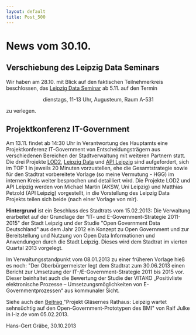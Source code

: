 ```yaml
---
layout: default
title: Post_500
---
```



# News vom 30.10.

<h2>Verschiebung des Leipzig Data Seminars</h2>
Wir haben am 28.10. mit Blick auf den faktischen Teilnehmerkreis beschlossen, das <a title="Seminar" href="http://www.leipzig-data.de/ld-seminar/">Leipzig Data Seminar</a> ab 5.11. auf den Termin
<p style="text-align: center;">dienstags, 11-13 Uhr, Augusteum, Raum A-531</p>
zu verlegen.
<h2>Projektkonferenz IT-Government</h2>
Am 13.11. findet ab 14:30 Uhr in Verantwortung des Hauptamts eine Projektkonferenz IT-Government von Entscheidungsträgern aus verschiedenen Bereichen der Stadtverwaltung mit weiteren Partnern statt. Die drei Projekte <a href="http://lod2.eu/Partner/ulei.html">LOD2</a>, <a href="http://www.leipzig-data.de">Leipzig Data</a> und <a title="API Leipzig" href="http://www.leipzig-data.de/api-leipzig/">API Leipzig</a> sind aufgefordert, sich im TOP 1 in jeweils 20 Minuten vorzustellen, ehe die Gesamtstrategie sowie für den Stadtrat vorbereitete Vorlage (so meine Vermutung - HGG) im internen Kreis weiter besprochen und detailliert wird. Die Projekte LOD2 und API Leipzig werden von Michael Martin (AKSW, Uni Leipzig) und Matthias Petzold (API Leipzig) vorgestellt, in die Vorstellung des Leipzig Data Projekts teilen sich beide (nach einer Vorlage von mir).

<strong>Hintergrund</strong> ist ein Beschluss des Stadtrats vom 15.02.2013: Die Verwaltung erarbeitet auf der Grundlage der "IT- und E-Government-Strategie 2011-2015" der Stadt Leipzig und der Studie "Open Government Data Deutschland" aus dem Jahr 2012 ein Konzept zu Open Government und zur Bereitstellung und Nutzung von Open Data Informationen und Anwendungen durch die Stadt Leipzig. Dieses wird dem Stadtrat im vierten Quartal 2013 vorgelegt.

Im Verwaltungsstandpunkt vom 08.01.2013 zu einer früheren Vorlage hieß es noch: "Der Oberbürgermeister legt dem Stadtrat zum 30.06.2013 einen Bericht zur Umsetzung der IT-/E-Government-Strategie 2011 bis 2015 vor. Dieser beinhaltet auch die Bewertung der Studie der VITAKO „Positivliste elektronische Prozesse – Umsetzungsmöglichkeiten von E-Governmentprozessen“ aus kommunaler Sicht.

Siehe auch den <a href="http://www.l-iz.de/Politik/Leipzig/2013/02/Projekt-Glaesernes-Rathaus-Leipzig-wartet-auf-Bund-46247.html">Beitrag </a>"Projekt Gläsernes Rathaus: Leipzig wartet sehnsüchtig auf den Open-Government-Prototypen des BMI" von Ralf Julke in l-iz.de vom 05.02.2013.

Hans-Gert Gräbe, 30.10.2013

&nbsp;

